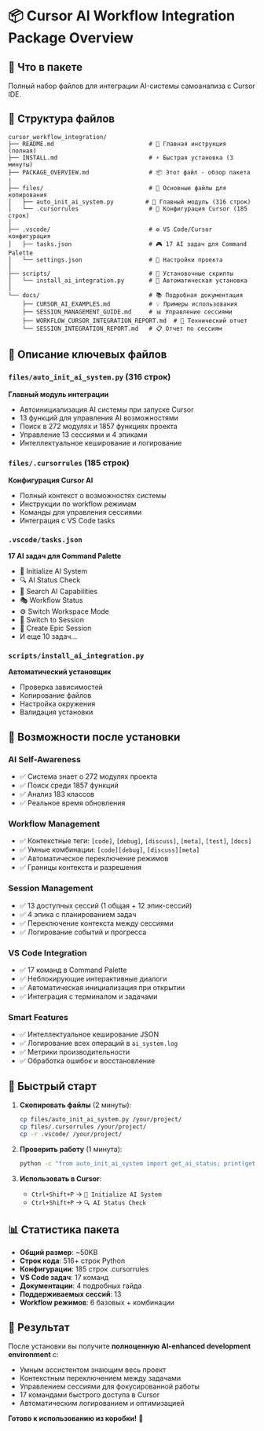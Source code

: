# 📦 Cursor AI Workflow Integration Package Overview

## 🎯 Что в пакете

Полный набор файлов для интеграции AI-системы самоанализа с Cursor IDE.

## 📁 Структура файлов

```
cursor_workflow_integration/
├── README.md                           # 📖 Главная инструкция (полная)
├── INSTALL.md                          # ⚡ Быстрая установка (3 минуты)
├── PACKAGE_OVERVIEW.md                 # 📦 Этот файл - обзор пакета
│
├── files/                              # 🔧 Основные файлы для копирования
│   ├── auto_init_ai_system.py         # 🧠 Главный модуль (316 строк)
│   └── .cursorrules                    # 🎯 Конфигурация Cursor (185 строк)
│
├── .vscode/                            # ⚙️ VS Code/Cursor конфигурация
│   ├── tasks.json                      # 🎮 17 AI задач для Command Palette
│   └── settings.json                   # 🔧 Настройки проекта
│
├── scripts/                            # 🚀 Установочные скрипты
│   └── install_ai_integration.py       # 🔄 Автоматическая установка
│
└── docs/                               # 📚 Подробная документация
    ├── CURSOR_AI_EXAMPLES.md           # 💡 Примеры использования
    ├── SESSION_MANAGEMENT_GUIDE.md     # 📊 Управление сессиями
    ├── WORKFLOW_CURSOR_INTEGRATION_REPORT.md  # 🔬 Технический отчет
    └── SESSION_INTEGRATION_REPORT.md   # 📋 Отчет по сессиям
```

## 🔧 Описание ключевых файлов

### `files/auto_init_ai_system.py` (316 строк)
**Главный модуль интеграции**
- Автоинициализация AI системы при запуске Cursor
- 13 функций для управления AI возможностями
- Поиск в 272 модулях и 1857 функциях проекта
- Управление 13 сессиями и 4 эпиками
- Интеллектуальное кеширование и логирование

### `files/.cursorrules` (185 строк)
**Конфигурация Cursor AI**
- Полный контекст о возможностях системы
- Инструкции по workflow режимам
- Команды для управления сессиями
- Интеграция с VS Code tasks

### `.vscode/tasks.json`
**17 AI задач для Command Palette**
- 🧠 Initialize AI System
- 🔍 AI Status Check  
- 🔎 Search AI Capabilities
- 🎭 Workflow Status
- ⚙️ Switch Workspace Mode
- 🔄 Switch to Session
- 🚀 Create Epic Session
- И еще 10 задач...

### `scripts/install_ai_integration.py`
**Автоматический установщик**
- Проверка зависимостей
- Копирование файлов
- Настройка окружения
- Валидация установки

## 🎯 Возможности после установки

### AI Self-Awareness
- ✅ Система знает о 272 модулях проекта
- ✅ Поиск среди 1857 функций
- ✅ Анализ 183 классов
- ✅ Реальное время обновления

### Workflow Management  
- ✅ Контекстные теги: `[code]`, `[debug]`, `[discuss]`, `[meta]`, `[test]`, `[docs]`
- ✅ Умные комбинации: `[code][debug]`, `[discuss][meta]`
- ✅ Автоматическое переключение режимов
- ✅ Границы контекста и разрешения

### Session Management
- ✅ 13 доступных сессий (1 общая + 12 эпик-сессий)
- ✅ 4 эпика с планированием задач
- ✅ Переключение контекста между сессиями
- ✅ Логирование событий и прогресса

### VS Code Integration
- ✅ 17 команд в Command Palette
- ✅ Неблокирующие интерактивные диалоги
- ✅ Автоматическая инициализация при открытии
- ✅ Интеграция с терминалом и задачами

### Smart Features
- ✅ Интеллектуальное кеширование JSON
- ✅ Логирование всех операций в `ai_system.log`
- ✅ Метрики производительности
- ✅ Обработка ошибок и восстановление

## 🚀 Быстрый старт

1. **Скопировать файлы** (2 минуты):
   ```bash
   cp files/auto_init_ai_system.py /your/project/
   cp files/.cursorrules /your/project/
   cp -r .vscode/ /your/project/
   ```

2. **Проверить работу** (1 минута):
   ```bash
   python -c "from auto_init_ai_system import get_ai_status; print(get_ai_status())"
   ```

3. **Использовать в Cursor**:
   - `Ctrl+Shift+P` → `🧠 Initialize AI System`
   - `Ctrl+Shift+P` → `🔍 AI Status Check`

## 📊 Статистика пакета

- **Общий размер**: ~50KB
- **Строк кода**: 516+ строк Python
- **Конфигурации**: 185 строк .cursorrules
- **VS Code задач**: 17 команд
- **Документации**: 4 подробных гайда
- **Поддерживаемых сессий**: 13
- **Workflow режимов**: 6 базовых + комбинации

## 🎉 Результат

После установки вы получите **полноценную AI-enhanced development environment** с:

- Умным ассистентом знающим весь проект
- Контекстным переключением между задачами  
- Управлением сессиями для фокусированной работы
- 17 командами быстрого доступа в Cursor
- Автоматическим логированием и оптимизацией

**Готово к использованию из коробки!** 🚀 